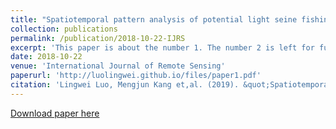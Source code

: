 ```yaml
---
title: "Spatiotemporal pattern analysis of potential light seine fishing areas in the East China sea using VIIRS day night band imagery"
collection: publications
permalink: /publication/2018-10-22-IJRS
excerpt: 'This paper is about the number 1. The number 2 is left for future work.'
date: 2018-10-22
venue: 'International Journal of Remote Sensing'
paperurl: 'http://luolingwei.github.io/files/paper1.pdf'
citation: 'Lingwei Luo, Mengjun Kang et,al. (2019). &quot;Spatiotemporal pattern analysis of potential light seine fishing areas in the East China sea using VIIRS day night band imagery &quot; <i>International Journal of Remote Sensing</i>, 40(4):1460-1480. Doi: 10.1080/01431161.2018.1524605.'
---
```


[Download paper here](http://luolingwei.github.io/files/paper1.pdf)